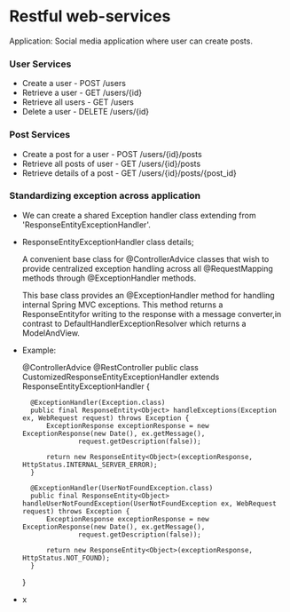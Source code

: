 # Restful web-services

Application: Social media application where user can create posts.

### User Services
- Create a user				- POST /users
- Retrieve a user			- GET /users/{id}
- Retrieve all users 		- GET /users
- Delete a user				- DELETE /users/{id}


### Post Services				
- Create a post for a user		- POST /users/{id}/posts 
- Retrieve all posts of user	- GET /users/{id}/posts
- Retrieve details of a post	- GET /users/{id}/posts/{post_id}

### Standardizing exception across application
- We can create a shared Exception handler class extending from 'ResponseEntityExceptionHandler'.
- ResponseEntityExceptionHandler class details;
	
	A convenient base class for @ControllerAdvice classes that wish to provide 
	centralized exception handling across all @RequestMapping methods through 
	@ExceptionHandler methods. 
	
	This base class provides an @ExceptionHandler method for handling internal 
	Spring MVC exceptions. This method returns a ResponseEntityfor writing to 
	the response with a message converter,in contrast to DefaultHandlerExceptionResolver 
	which returns a ModelAndView. 
	
- Example:

	@ControllerAdvice
	@RestController
	public class CustomizedResponseEntityExceptionHandler extends ResponseEntityExceptionHandler {
	
		@ExceptionHandler(Exception.class)
		public final ResponseEntity<Object> handleExceptions(Exception ex, WebRequest request) throws Exception {
			ExceptionResponse exceptionResponse = new ExceptionResponse(new Date(), ex.getMessage(),
					request.getDescription(false));
	
			return new ResponseEntity<Object>(exceptionResponse, HttpStatus.INTERNAL_SERVER_ERROR);
		}
	
		@ExceptionHandler(UserNotFoundException.class)
		public final ResponseEntity<Object> handleUserNotFoundException(UserNotFoundException ex, WebRequest request) throws Exception {
			ExceptionResponse exceptionResponse = new ExceptionResponse(new Date(), ex.getMessage(),
					request.getDescription(false));
	
			return new ResponseEntity<Object>(exceptionResponse, HttpStatus.NOT_FOUND);
		}
	}

- x

